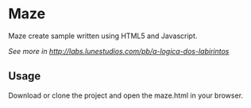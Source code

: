 # Maze

Maze create sample written using HTML5 and Javascript.

*See more in http://labs.lunestudios.com/pb/a-logica-dos-labirintos*

## Usage

Download or clone the project and open the maze.html in your browser.
